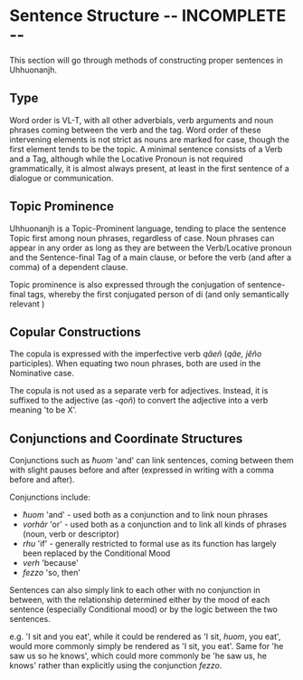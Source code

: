 # Sentence Structure -- INCOMPLETE --

This section will go through methods of constructing proper sentences in Uhhuonanjh.

## Type

Word order is VL-T, with all other adverbials, verb arguments and noun phrases coming between the verb and the tag.  Word order of these intervening elements is not strict as nouns are marked for case, though the first element tends to be the topic.  A minimal sentence consists of a Verb and a Tag, although while the Locative Pronoun is not required grammatically, it is almost always present, at least in the first sentence of a dialogue or communication.

## Topic Prominence

Uhhuonanjh is a Topic-Prominent language, tending to place the sentence Topic first among noun phrases, regardless of case.  Noun phrases can appear in any order as long as they are between the Verb/Locative pronoun and the Sentence-final Tag of a main clause, or before the verb (and after a comma) of a dependent clause.

Topic prominence is also expressed through the conjugation of sentence-final tags, whereby the first conjugated person of di (and only semantically relevant )

## Copular Constructions

The copula is expressed with the imperfective verb *qâeñ* (*qâe, jêño* participles).  When equating two noun phrases, both are used in the Nominative case.

The copula is not used as a separate verb for adjectives.  Instead, it is suffixed to the adjective (as *-qoñ*) to convert the adjective into a verb meaning 'to be X'.

## Conjunctions and Coordinate Structures

Conjunctions such as *ħuom* 'and' can link sentences, coming between them with slight pauses before and after (expressed in writing with a comma before and after).

Conjunctions include:

- *ħuom* 'and' - used both as a conjunction and to link noun phrases
- *vorhâr* 'or' - used both as a conjunction and to link all kinds of phrases (noun, verb or descriptor)
- *rhu* 'if' - generally restricted to formal use as its function has largely been replaced by the Conditional Mood
- *verh* 'because'
- *fezzo* 'so, then'

Sentences can also simply link to each other with no conjunction in between, with the relationship determined either by the mood of each sentence (especially Conditional mood) or by the logic between the two sentences.

e.g. 'I sit and you eat', while it could be rendered as 'I sit, *huom*, you eat', would more commonly simply be rendered as 'I sit, you eat'.  Same for 'he saw us so he knows', which could more commonly be 'he saw us, he knows' rather than explicitly using the conjunction *fezzo*.

